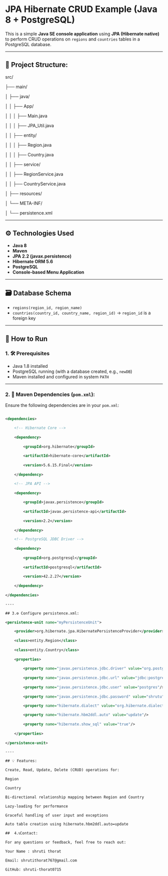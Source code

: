 # JPA Hibernate CRUD Example (Java 8 + PostgreSQL)

This is a simple **Java SE console application** using **JPA (Hibernate native)** to perform CRUD operations on `regions` and `countries` tables in a PostgreSQL database.

---

## 📂 Project Structure:

src/

├── main/

│ ├── java/

│ │ ├── App/

│ │ │ ├── Main.java

│ │ │ ├── JPA_Util.java

│ │ ├── entity/

│ │ │ ├── Region.java

│ │ │ ├── Country.java

│ │ ├── service/

│ │ ├── RegionService.java

│ │ ├── CountryService.java

│ ├── resources/

│ └── META-INF/

│ └── persistence.xml


---

## ⚙️ Technologies Used

- **Java 8**
- **Maven**
- **JPA 2.2 (javax.persistence)**
- **Hibernate ORM 5.6**
- **PostgreSQL**
- **Console-based Menu Application**

---

## 🗃️ Database Schema

- `regions(region_id, region_name)`
- `countries(country_id, country_name, region_id)` → `region_id` is a foreign key

---

## 🔧 How to Run

### 1. 🛠 Prerequisites

- Java 1.8 installed
- PostgreSQL running (with a database created, e.g., `newDB`)
- Maven installed and configured in system `PATH`

---

### 2. 🛒 Maven Dependencies (`pom.xml`):

Ensure the following dependencies are in your `pom.xml`:

```xml

<dependencies>

    <!-- Hibernate Core -->
    
    <dependency>
    
        <groupId>org.hibernate</groupId>
        
        <artifactId>hibernate-core</artifactId>
        
        <version>5.6.15.Final</version>
        
    </dependency>

    <!-- JPA API -->
    
    <dependency>
    
        <groupId>javax.persistence</groupId>
        
        <artifactId>javax.persistence-api</artifactId>
        
        <version>2.2</version>
        
    </dependency>

    <!-- PostgreSQL JDBC Driver -->
    
    <dependency>
    
        <groupId>org.postgresql</groupId>
        
        <artifactId>postgresql</artifactId>
        
        <version>42.2.27</version>
        
    </dependency>
    
</dependencies>

----

## 3.⚙️ Configure persistence.xml:

<persistence-unit name="myPersistenceUnit">

    <provider>org.hibernate.jpa.HibernatePersistenceProvider</provider>
    
    <class>entity.Region</class>
    
    <class>entity.Country</class>
    
    <properties>
    
        <property name="javax.persistence.jdbc.driver" value="org.postgresql.Driver"/>
        
        <property name="javax.persistence.jdbc.url" value="jdbc:postgresql://localhost:5432/newDB"/>
        
        <property name="javax.persistence.jdbc.user" value="postgres"/>
        
        <property name="javax.persistence.jdbc.password" value="shrutu"/>

        <property name="hibernate.dialect" value="org.hibernate.dialect.PostgreSQLDialect"/>
        
        <property name="hibernate.hbm2ddl.auto" value="update"/>
        
        <property name="hibernate.show_sql" value="true"/>
        
    </properties>
    
</persistence-unit>

----

## 💡 Features:

Create, Read, Update, Delete (CRUD) operations for:

Region

Country

Bi-directional relationship mapping between Region and Country

Lazy-loading for performance

Graceful handling of user input and exceptions

Auto table creation using hibernate.hbm2ddl.auto=update

##  4.📞Contact:

For any questions or feedback, feel free to reach out:

Your Name : shruti thorat

Email: shrutithorat767@gmail.com

GitHub: shruti-thorat0715







